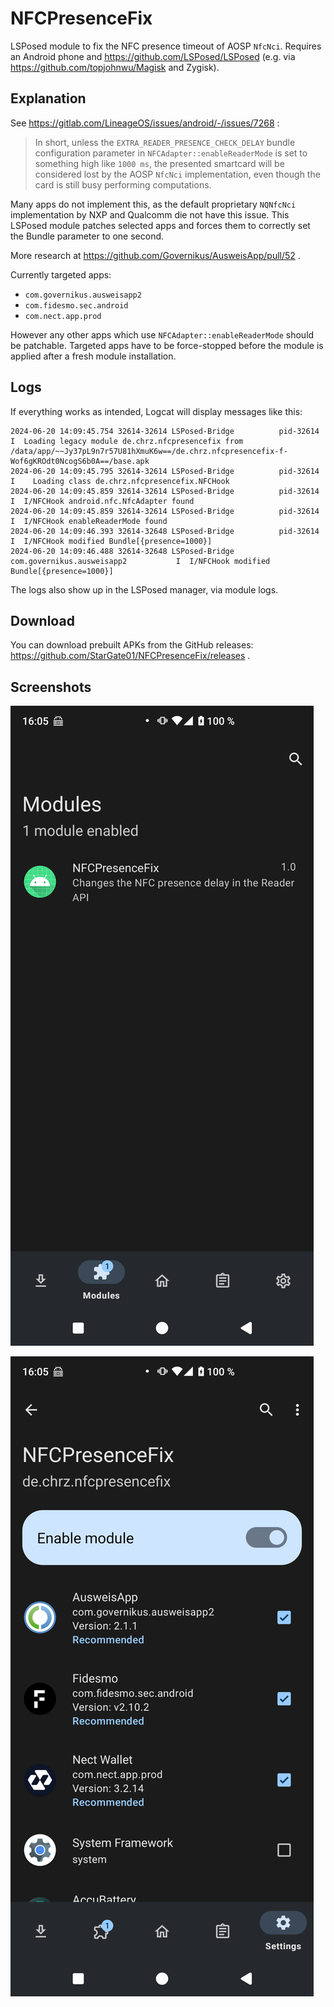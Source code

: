 # NFCPresenceFix

LSPosed module to fix the NFC presence timeout of AOSP `NfcNci`. Requires an Android phone and https://github.com/LSPosed/LSPosed (e.g. via https://github.com/topjohnwu/Magisk and Zygisk).

## Explanation

See https://gitlab.com/LineageOS/issues/android/-/issues/7268 :

> In short, unless the `EXTRA_READER_PRESENCE_CHECK_DELAY` bundle configuration parameter in `NFCAdapter::enableReaderMode` is set to something high like `1000 ms`, the presented smartcard will be considered lost by the AOSP `NfcNci` implementation, even though the card is still busy performing computations.

Many apps do not implement this, as the default proprietary `NQNfcNci` implementation by NXP and Qualcomm die not have this issue. This LSPosed module patches selected apps and forces them to correctly set the Bundle parameter to one second.

More research at https://github.com/Governikus/AusweisApp/pull/52 .

Currently targeted apps:

- `com.governikus.ausweisapp2`
- `com.fidesmo.sec.android`
- `com.nect.app.prod`

However any other apps which use `NFCAdapter::enableReaderMode` should be patchable. Targeted apps have to be force-stopped before the module is applied after a fresh module installation.

## Logs

If everything works as intended, Logcat will display messages like this:

```
2024-06-20 14:09:45.754 32614-32614 LSPosed-Bridge          pid-32614                            I  Loading legacy module de.chrz.nfcpresencefix from /data/app/~~Jy37pL9n7r57U81hXmuK6w==/de.chrz.nfcpresencefix-f-Wof6gKROdt0NcogS6b0A==/base.apk
2024-06-20 14:09:45.795 32614-32614 LSPosed-Bridge          pid-32614                            I    Loading class de.chrz.nfcpresencefix.NFCHook
2024-06-20 14:09:45.859 32614-32614 LSPosed-Bridge          pid-32614                            I  I/NFCHook android.nfc.NfcAdapter found
2024-06-20 14:09:45.859 32614-32614 LSPosed-Bridge          pid-32614                            I  I/NFCHook enableReaderMode found
2024-06-20 14:09:46.393 32614-32648 LSPosed-Bridge          pid-32614                            I  I/NFCHook modified Bundle[{presence=1000}]
2024-06-20 14:09:46.488 32614-32648 LSPosed-Bridge          com.governikus.ausweisapp2           I  I/NFCHook modified Bundle[{presence=1000}]
```

The logs also show up in the LSPosed manager, via module logs.

## Download

You can download prebuilt APKs from the GitHub releases: https://github.com/StarGate01/NFCPresenceFix/releases .

## Screenshots

![LSPosed Module](https://github.com/StarGate01/NFCPresenceFix/blob/master/screenshots/signal-2024-06-20-160618_002.png?raw=true)

![LSPosed Module Apps](https://github.com/StarGate01/NFCPresenceFix/blob/master/screenshots/signal-2024-06-20-160618_003.png?raw=true)
